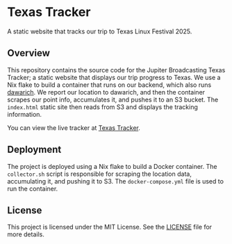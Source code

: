 # Texas Tracker

A static website that tracks our trip to Texas Linux Festival 2025.

## Overview

This repository contains the source code for the Jupiter Broadcasting Texas Tracker; a static website that displays our trip progress to Texas. We use a Nix flake to build a container that runs on our backend, which also runs [dawarich](https://github.com/okteto/dawarich). We report our location to dawarich, and then the container scrapes our point info, accumulates it, and pushes it to an S3 bucket. The `index.html` static site then reads from S3 and displays the tracking information.

You can view the live tracker at [Texas Tracker](https://texastracker.jupiterbroadcasting.com).

## Deployment

The project is deployed using a Nix flake to build a Docker container. The `collector.sh` script is responsible for scraping the location data, accumulating it, and pushing it to S3. The `docker-compose.yml` file is used to run the container.

## License

This project is licensed under the MIT License. See the [LICENSE](LICENSE) file for more details.
